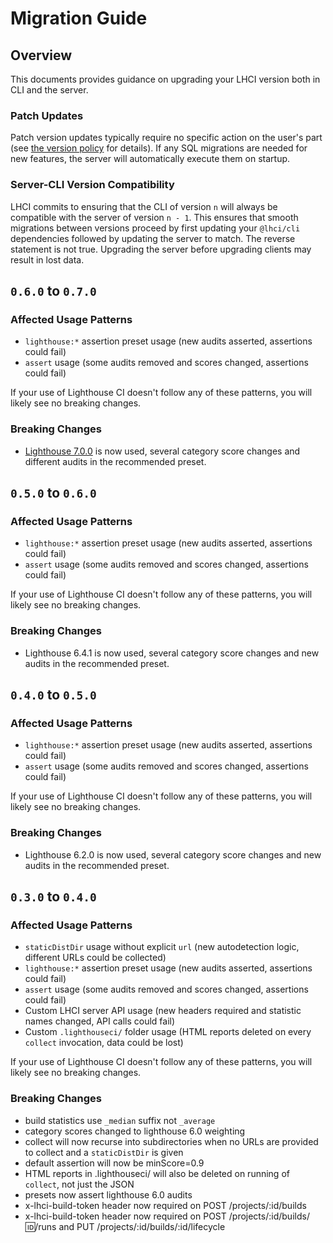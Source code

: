 # Migration Guide

## Overview

This documents provides guidance on upgrading your LHCI version both in CLI and the server.

### Patch Updates

Patch version updates typically require no specific action on the user's part (see [the version policy](./version-policy.md) for details). If any SQL migrations are needed for new features, the server will automatically execute them on startup.

### Server-CLI Version Compatibility

LHCI commits to ensuring that the CLI of version `n` will always be compatible with the server of version `n - 1`. This ensures that smooth migrations between versions proceed by first updating your `@lhci/cli` dependencies followed by updating the server to match. The reverse statement is not true. Upgrading the server before upgrading clients may result in lost data.

## `0.6.0` to `0.7.0`

### Affected Usage Patterns

- `lighthouse:*` assertion preset usage (new audits asserted, assertions could fail)
- `assert` usage (some audits removed and scores changed, assertions could fail)

If your use of Lighthouse CI doesn't follow any of these patterns, you will likely see no breaking changes.

### Breaking Changes

- [Lighthouse 7.0.0](https://github.com/GoogleChrome/lighthouse/releases/tag/v7.0.0) is now used, several category score changes and different audits in the recommended preset.

## `0.5.0` to `0.6.0`

### Affected Usage Patterns

- `lighthouse:*` assertion preset usage (new audits asserted, assertions could fail)
- `assert` usage (some audits removed and scores changed, assertions could fail)

If your use of Lighthouse CI doesn't follow any of these patterns, you will likely see no breaking changes.

### Breaking Changes

- Lighthouse 6.4.1 is now used, several category score changes and new audits in the recommended preset.

## `0.4.0` to `0.5.0`

### Affected Usage Patterns

- `lighthouse:*` assertion preset usage (new audits asserted, assertions could fail)
- `assert` usage (some audits removed and scores changed, assertions could fail)

If your use of Lighthouse CI doesn't follow any of these patterns, you will likely see no breaking changes.

### Breaking Changes

- Lighthouse 6.2.0 is now used, several category score changes and new audits in the recommended preset.

## `0.3.0` to `0.4.0`

### Affected Usage Patterns

- `staticDistDir` usage without explicit `url` (new autodetection logic, different URLs could be collected)
- `lighthouse:*` assertion preset usage (new audits asserted, assertions could fail)
- `assert` usage (some audits removed and scores changed, assertions could fail)
- Custom LHCI server API usage (new headers required and statistic names changed, API calls could fail)
- Custom `.lighthouseci/` folder usage (HTML reports deleted on every `collect` invocation, data could be lost)

If your use of Lighthouse CI doesn't follow any of these patterns, you will likely see no breaking changes.

### Breaking Changes

- build statistics use `_median` suffix not `_average`
- category scores changed to lighthouse 6.0 weighting
- collect will now recurse into subdirectories when no URLs are provided to collect and a `staticDistDir` is given
- default assertion will now be minScore=0.9
- HTML reports in .lighthouseci/ will also be deleted on running of `collect`, not just the JSON
- presets now assert lighthouse 6.0 audits
- x-lhci-build-token header now required on POST /projects/:id/builds
- x-lhci-build-token header now required on POST /projects/:id/builds/:id:/runs and PUT /projects/:id/builds/:id/lifecycle
